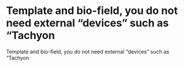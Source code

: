 # Template and bio-field, you do not need external “devices” such as “Tachyon

Template and bio-field, you do not need external “devices” such as “Tachyon